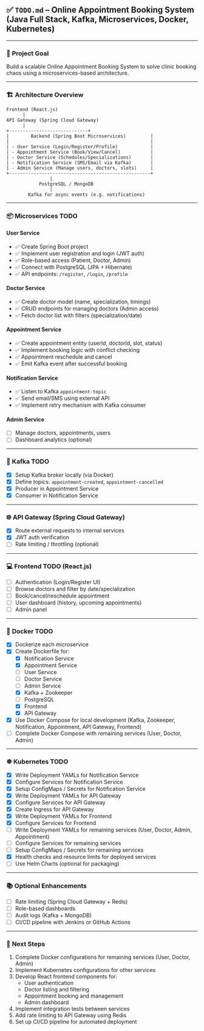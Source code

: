 ## ✅ `TODO.md` – Online Appointment Booking System (Java Full Stack, Kafka, Microservices, Docker, Kubernetes)

---

### 🎯 **Project Goal**
Build a scalable Online Appointment Booking System to solve clinic booking chaos using a microservices-based architecture.

---

### 🏗️ **Architecture Overview**
```
Frontend (React.js)
      |
API Gateway (Spring Cloud Gateway)
      |
+-----------------------------+
|        Backend (Spring Boot Microservices)         |
|                                                    |
| - User Service (Login/Register/Profile)            |
| - Appointment Service (Book/View/Cancel)           |
| - Doctor Service (Schedules/Specializations)       |
| - Notification Service (SMS/Email via Kafka)       |
| - Admin Service (Manage users, doctors, slots)     |
+----------------------------------------------------+
                |
            PostgreSQL / MongoDB
                |
        Kafka for async events (e.g. notifications)
```

---

### 📦 **Microservices TODO**

#### User Service
- ✅ Create Spring Boot project
- ✅ Implement user registration and login (JWT auth)
- ✅ Role-based access (Patient, Doctor, Admin)
- ✅ Connect with PostgreSQL (JPA + Hibernate)
- ✅ API endpoints: `/register`, `/login`, `/profile`

#### Doctor Service
- ✅ Create doctor model (name, specialization, timings)
- ✅ CRUD endpoints for managing doctors (Admin access)
- ✅ Fetch doctor list with filters (specialization/date)

#### Appointment Service
- ✅ Create appointment entity (userId, doctorId, slot, status)
- ✅ Implement booking logic with conflict checking
- ✅ Appointment reschedule and cancel
- ✅ Emit Kafka event after successful booking

#### Notification Service
- ✅ Listen to Kafka `appointment-topic`
- ✅ Send email/SMS using external API
- ✅ Implement retry mechanism with Kafka consumer

#### Admin Service
- [ ] Manage doctors, appointments, users
- [ ] Dashboard analytics (optional)

---

### 🔀 **Kafka TODO**
- [x] Setup Kafka broker locally (via Docker)
- [x] Define topics: `appointment-created`, `appointment-cancelled`
- [x] Producer in Appointment Service
- [x] Consumer in Notification Service

---

### 🌐 **API Gateway (Spring Cloud Gateway)**
- [x] Route external requests to internal services
- [x] JWT auth verification
- [ ] Rate limiting / throttling (optional)

---

### 💻 **Frontend TODO (React.js)**
- [ ] Authentication (Login/Register UI)
- [ ] Browse doctors and filter by date/specialization
- [ ] Book/cancel/reschedule appointment
- [ ] User dashboard (history, upcoming appointments)
- [ ] Admin panel

---

### 🐳 **Docker TODO**
- [x] Dockerize each microservice
- [x] Create Dockerfile for:
    - [x] Notification Service
    - [x] Appointment Service
    - [ ] User Service
    - [ ] Doctor Service
    - [ ] Admin Service
    - [x] Kafka + Zookeeper
    - [ ] PostgreSQL
    - [x] Frontend
    - [x] API Gateway
- [x] Use Docker Compose for local development (Kafka, Zookeeper, Notification, Appointment, API Gateway, Frontend)
- [ ] Complete Docker Compose with remaining services (User, Doctor, Admin)

---

### ☸️ **Kubernetes TODO**
- [x] Write Deployment YAMLs for Notification Service
- [x] Configure Services for Notification Service
- [x] Setup ConfigMaps / Secrets for Notification Service
- [x] Write Deployment YAMLs for API Gateway
- [x] Configure Services for API Gateway
- [x] Create Ingress for API Gateway
- [x] Write Deployment YAMLs for Frontend
- [x] Configure Services for Frontend
- [ ] Write Deployment YAMLs for remaining services (User, Doctor, Admin, Appointment)
- [ ] Configure Services for remaining services
- [ ] Setup ConfigMaps / Secrets for remaining services
- [x] Health checks and resource limits for deployed services
- [ ] Use Helm Charts (optional for packaging)

---

### 📚 **Optional Enhancements**
- [ ] Rate limiting (Spring Cloud Gateway + Redis)
- [ ] Role-based dashboards
- [ ] Audit logs (Kafka + MongoDB)
- [ ] CI/CD pipeline with Jenkins or GitHub Actions

---

### 📝 **Next Steps**

1. Complete Docker configurations for remaining services (User, Doctor, Admin)
2. Implement Kubernetes configurations for other services
3. Develop React frontend components for:
   - User authentication
   - Doctor listing and filtering
   - Appointment booking and management
   - Admin dashboard
4. Implement integration tests between services
5. Add rate limiting to API Gateway using Redis
6. Set up CI/CD pipeline for automated deployment